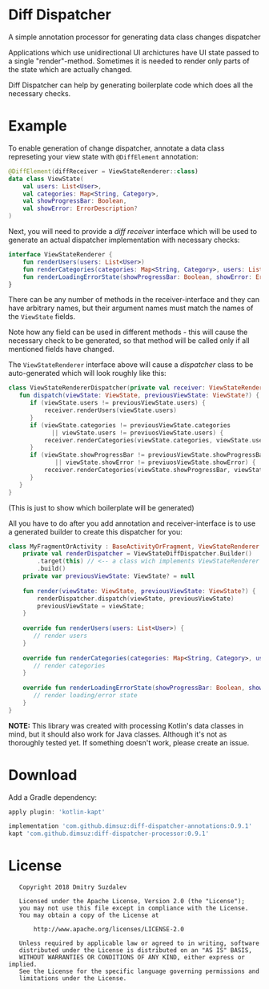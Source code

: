# Diff Dispatcher
A simple annotation processor for generating data class changes dispatcher

Applications which use unidirectional UI archictures have UI state passed to a single "render"-method. Sometimes it is needed to render only parts of the state which are actually changed.

Diff Dispatcher can help by generating boilerplate code which does all the necessary checks.

# Example

To enable generation of change dispatcher, annotate a data class represeting your view state with `@DiffElement` annotation:

```kotlin
@DiffElement(diffReceiver = ViewStateRenderer::class)
data class ViewState(
    val users: List<User>,
    val categories: Map<String, Category>,
    val showProgressBar: Boolean,
    val showError: ErrorDescription?
)
```

Next, you will need to provide a _diff receiver_ interface which will be used to generate an actual dispatcher implementation with necessary checks:

```kotlin
interface ViewStateRenderer {
    fun renderUsers(users: List<User>)
    fun renderCategories(categories: Map<String, Category>, users: List<User>)
    fun renderLoadingErrorState(showProgressBar: Boolean, showError: ErrorDescription?)
}
```
There can be any number of methods in the receiver-interface and they can have arbitrary names, but their argument names must match the names of the `ViewState` fields.

Note how any field can be used in different methods - this will cause the necessary check to be generated, so that method will be called only if all mentioned fields have changed.

The `ViewStateRenderer` interface above will cause a _dispatcher_ class to be auto-generated which will look roughly like this:

```kotlin
class ViewStateRendererDispatcher(private val receiver: ViewStateRenderer) {
   fun dispatch(viewState: ViewState, previousViewState: ViewState?) {
      if (viewState.users != previousViewState.users) {
          receiver.renderUsers(viewState.users)
      }
      if (viewState.categories != previousViewState.categories 
            || viewState.users != previuosViewState.users) {
          receiver.renderCategories(viewState.categories, viewState.users)
      }
      if (viewState.showProgressBar != previousViewState.showProgressBar 
             || viewState.showError != previuosViewState.showError) {
          receiver.renderCategories(viewState.showProgressBar, viewState.showError)
      }
   }
}
```
(This is just to show which boilerplate will be generated)

All you have to do after you add annotation and receiver-interface is to use a generated builder to create this dispatcher for you:

```kotlin
class MyFragmentOrActivity : BaseActivityOrFragment, ViewStateRenderer {
    private val renderDispatcher = ViewStateDiffDispatcher.Builder()
        .target(this) // <-- a class wich implements ViewStateRenderer and will receive render calls
        .build()
    private var previousViewState: ViewState? = null
        
    fun render(viewState: ViewState, previousViewState: ViewState?) {
        renderDispatcher.dispatch(viewState, previousViewState)
        previousViewState = viewState;
    }
    
    override fun renderUsers(users: List<User>) {
       // render users
    }
    
    override fun renderCategories(categories: Map<String, Category>, users: List<User>) {
       // render categories
    }
    
    override fun renderLoadingErrorState(showProgressBar: Boolean, showError: ErrorDescription?) {
       // render loading/error state
    }
}
```

**NOTE:** This library was created with processing Kotlin's data classes in mind, but it should also work for Java classes. Although it's not as thoroughly tested yet. If something doesn't work, please create an issue.

# Download

Add a Gradle dependency:

```gradle
apply plugin: 'kotlin-kapt'

implementation 'com.github.dimsuz:diff-dispatcher-annotations:0.9.1'
kapt 'com.github.dimsuz:diff-dispatcher-processor:0.9.1'
```

# License

```
   Copyright 2018 Dmitry Suzdalev

   Licensed under the Apache License, Version 2.0 (the "License");
   you may not use this file except in compliance with the License.
   You may obtain a copy of the License at

       http://www.apache.org/licenses/LICENSE-2.0

   Unless required by applicable law or agreed to in writing, software
   distributed under the License is distributed on an "AS IS" BASIS,
   WITHOUT WARRANTIES OR CONDITIONS OF ANY KIND, either express or implied.
   See the License for the specific language governing permissions and 
   limitations under the License.
```
